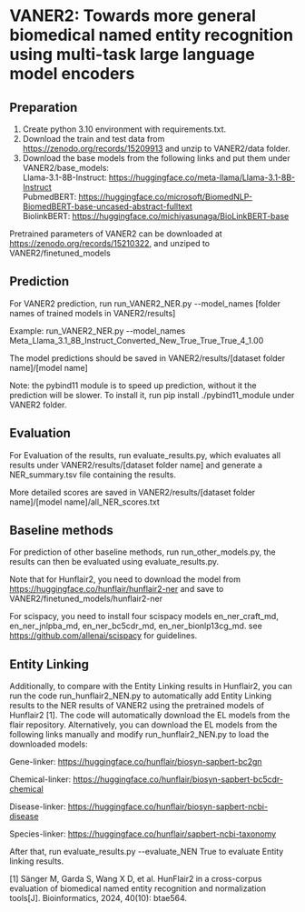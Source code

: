 # VANER2: Towards more general biomedical named entity recognition using multi-task large language model encoders

## Preparation
1. Create python 3.10 environment with requirements.txt.  
2. Download the train and test data from https://zenodo.org/records/15209913 and unzip to VANER2/data folder.  
3. Download the base models from the following links and put them under VANER2/base_models:  
Llama-3.1-8B-Instruct: https://huggingface.co/meta-llama/Llama-3.1-8B-Instruct  
PubmedBERT: https://huggingface.co/microsoft/BiomedNLP-BiomedBERT-base-uncased-abstract-fulltext  
BiolinkBERT: https://huggingface.co/michiyasunaga/BioLinkBERT-base

Pretrained parameters of VANER2 can be downloaded at https://zenodo.org/records/15210322, and unziped to VANER2/finetuned_models  

## Prediction
For VANER2 prediction, run run_VANER2_NER.py --model_names [folder names of trained models in VANER2/results]

Example: run_VANER2_NER.py --model_names Meta_Llama_3.1_8B_Instruct_Converted_New_True_True_True_4_1.00

The model predictions should be saved in VANER2/results/[dataset folder name]/[model name]

Note: the pybind11 module is to speed up prediction, without it the prediction will be slower. To install it, run pip install ./pybind11_module under VANER2 folder.

## Evaluation
For Evaluation of the results, run evaluate_results.py, which evaluates all results under VANER2/results/[dataset folder name] and generate a NER_summary.tsv file containing the results.

More detailed scores are saved in VANER2/results/[dataset folder name]/[model name]/all_NER_scores.txt 

## Baseline methods
For prediction of other baseline methods, run run_other_models.py, the results can then be evaluated using evaluate_results.py.

Note that for Hunflair2, you need to download the model from https://huggingface.co/hunflair/hunflair2-ner and save to VANER2/finetuned_models/hunflair2-ner

For scispacy, you need to install four scispacy models en_ner_craft_md, en_ner_jnlpba_md, en_ner_bc5cdr_md, en_ner_bionlp13cg_md. see https://github.com/allenai/scispacy for guidelines.

## Entity Linking

Additionally, to compare with the Entity Linking results in Hunflair2, you can run the code run_hunflair2_NEN.py to automatically add Entity Linking results to the NER results of VANER2 using the pretrained models of Hunflair2 [1]. The code will automatically download the EL models from the flair repository. Alternatively, you can download the EL models from the following links manually and modify run_hunflair2_NEN.py to load the downloaded models:

Gene-linker: https://huggingface.co/hunflair/biosyn-sapbert-bc2gn

Chemical-linker: https://huggingface.co/hunflair/biosyn-sapbert-bc5cdr-chemical

Disease-linker: https://huggingface.co/hunflair/biosyn-sapbert-ncbi-disease

Species-linker: https://huggingface.co/hunflair/sapbert-ncbi-taxonomy

After that, run evaluate_results.py --evaluate_NEN True to evaluate Entity linking results.

[1] Sänger M, Garda S, Wang X D, et al. HunFlair2 in a cross-corpus evaluation of biomedical named entity recognition and normalization tools[J]. Bioinformatics, 2024, 40(10): btae564.


